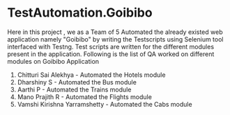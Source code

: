 # TestAutomation.Goibibo

Here in this project , we as a Team of 5 Automated the already existed web application namely "Goibibo" by writing the Testscripts using Selenium tool interfaced with Testng.
Test scripts are written for the different modules present in the application.
Following is the list of QA worked on different modules on Goibibo Application 
  1. Chitturi Sai Alekhya - Automated the Hotels module
  2. Dharshiny S - Automated the Bus module
  3. Aarthi P - Automated the Trains module
  4. Mano Prajith R - Automated the Flights module
  5. Vamshi Kirishna Yarramshetty - Automated the Cabs module
